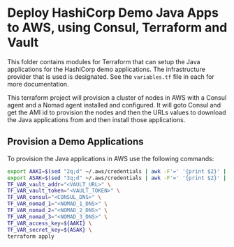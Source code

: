 # Deploy HashiCorp Demo Java Apps to AWS, using Consul, Terraform and Vault

This folder contains modules for Terraform that can setup the Java applications for the HashiCorp demo applications. The infrastructure provider that is used is designated.  See the `variables.tf` file in each for more documentation. 

This terraform project will provision a cluster of nodes in AWS with a Consul agent and a Nomad agent installed and configured.  It will goto Consul and get the AMI id to provision the nodes and then the URLs values to download the Java applications from and then install those applications.

## Provision a Demo Applications

To provision the Java applications in AWS use the following commands:

```bash
export AAKI=$(sed "2q;d" ~/.aws/credentials | awk -F'=' '{print $2}' | sed -e 's/^[[:space:]]*//' -e 's/[[:space:]]*$//')
export ASAK=$(sed "3q;d" ~/.aws/credentials | awk -F'=' '{print $2}' | sed -e 's/^[[:space:]]*//' -e 's/[[:space:]]*$//')
TF_VAR_vault_addr="<VAULT_URL>" \
TF_VAR_vault_token="<VAULT_TOKEN>" \
TF_VAR_consul="<CONSUL_DNS>" \
TF_VAR_nomad_1="<NOMAD_1_DNS>" \
TF_VAR_nomad_2="<NOMAD_2_DNS>" \
TF_VAR_nomad_3="<NOMAD_3_DNS>" \
TF_VAR_access_key=${AAKI} \
TF_VAR_secret_key=${ASAK} \
terraform apply
```